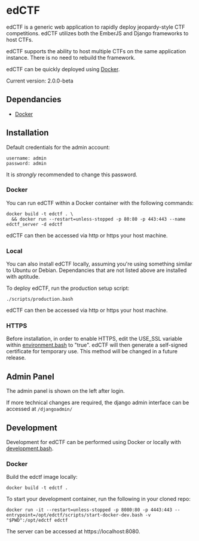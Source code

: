 # edCTF
edCTF is a generic web application to rapidly deploy jeopardy-style CTF competitions.  edCTF utilizes both the EmberJS and Django frameworks to host CTFs. 

edCTF supports the ability to host multiple CTFs on the same application instance. There is no need to rebuild the framework.

edCTF can be quickly deployed using [Docker](https://github.com/docker/docker).

Current version: 2.0.0-beta

## Dependancies
* [Docker](http://docs.docker.com/engine/installation/)

## Installation
Default credentials for the admin account:
```
username: admin
password: admin
```
It is *strongly* recommended to change this password.

### Docker
You can run edCTF within a Docker container with the following commands:
```
docker build -t edctf . \
  && docker run --restart=unless-stopped -p 80:80 -p 443:443 --name edctf_server -d edctf
```
edCTF can then be accessed via http or https your host machine.

### Local
You can also install edCTF locally, assuming you're using something similar to Ubuntu or Debian.  Dependancies that are not listed above are installed with aptitude.

To deploy edCTF, run the production setup script:
```
./scripts/production.bash
```
edCTF can then be accessed via http or https your host machine.

### HTTPS
Before installation, in order to enable HTTPS, edit the USE_SSL variable within [environment.bash](scripts/environment.bash#L39) to "true".  edCTF will then generate a self-signed certificate for temporary use.  This method will be changed in a future release.

## Admin Panel
The admin panel is shown on the left after login.

If more technical changes are required, the django admin interface can be accessed at ```/djangoadmin/```

## Development
Development for edCTF can be performed using Docker or locally with [development.bash](scripts/development.bash).

### Docker
Build the edctf image locally:
```
docker build -t edctf .
```

To start your development container, run the following in your cloned repo:
```
docker run -it --restart=unless-stopped -p 8080:80 -p 4443:443 --entrypoint=/opt/edctf/scripts/start-docker-dev.bash -v "$PWD":/opt/edctf edctf
```
The server can be accessed at https://localhost:8080.


